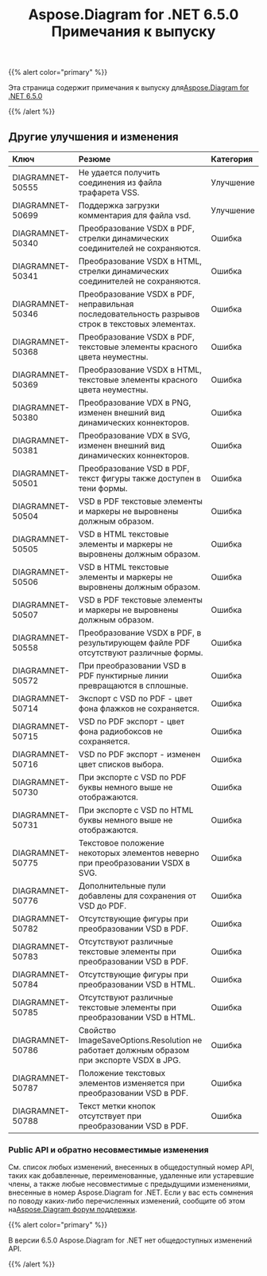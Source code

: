 ﻿---
title: Aspose.Diagram for .NET 6.5.0 Примечания к выпуску
type: docs
weight: 70
url: /ru/net/aspose-diagram-for-net-6-5-0-release-notes/
---
{{% alert color="primary" %}} 

 Эта страница содержит примечания к выпуску для[Aspose.Diagram for .NET 6.5.0](https://www.nuget.org/packages/Aspose.Diagram/6.5.0)

{{% /alert %}} 
## **Другие улучшения и изменения**

|**Ключ**|**Резюме**|**Категория**|
|:- |:- |:- |
|DIAGRAMNET-50555|Не удается получить соединения из файла трафарета VSS.|Улучшение|
|DIAGRAMNET-50699|Поддержка загрузки комментария для файла vsd.|Улучшение|
|DIAGRAMNET-50340|Преобразование VSDX в PDF, стрелки динамических соединителей не сохраняются.|Ошибка|
|DIAGRAMNET-50341|Преобразование VSDX в HTML, стрелки динамических соединителей не сохраняются.|Ошибка|
|DIAGRAMNET-50346|Преобразование VSDX в PDF, неправильная последовательность разрывов строк в текстовых элементах.|Ошибка|
|DIAGRAMNET-50368|Преобразование VSDX в PDF, текстовые элементы красного цвета неуместны.|Ошибка|
|DIAGRAMNET-50369|Преобразование VSDX в HTML, текстовые элементы красного цвета неуместны.|Ошибка|
|DIAGRAMNET-50380|Преобразование VDX в PNG, изменен внешний вид динамических коннекторов.|Ошибка|
|DIAGRAMNET-50381|Преобразование VDX в SVG, изменен внешний вид динамических коннекторов.|Ошибка|
|DIAGRAMNET-50501|Преобразование VSD в PDF, текст фигуры также доступен в тени формы.|Ошибка|
|DIAGRAMNET-50504|VSD в PDF текстовые элементы и маркеры не выровнены должным образом.|Ошибка|
|DIAGRAMNET-50505|VSD в HTML текстовые элементы и маркеры не выровнены должным образом.|Ошибка|
|DIAGRAMNET-50506|VSD в HTML текстовые элементы и маркеры не выровнены должным образом.|Ошибка|
|DIAGRAMNET-50507|VSD в PDF текстовые элементы и маркеры не выровнены должным образом.|Ошибка|
|DIAGRAMNET-50558|Преобразование VSDX в PDF, в результирующем файле PDF отсутствуют различные формы.|Ошибка|
|DIAGRAMNET-50572|При преобразовании VSD в PDF пунктирные линии превращаются в сплошные.|Ошибка|
|DIAGRAMNET-50714|Экспорт с VSD по PDF - цвет фона флажков не сохраняется.|Ошибка|
|DIAGRAMNET-50715|VSD по PDF экспорт - цвет фона радиобоксов не сохраняется.|Ошибка|
|DIAGRAMNET-50716|VSD по PDF экспорт - изменен цвет списков выбора.|Ошибка|
|DIAGRAMNET-50730|При экспорте с VSD по PDF буквы немного выше не отображаются.|Ошибка|
|DIAGRAMNET-50731|При экспорте с VSD по HTML буквы немного выше не отображаются.|Ошибка|
|DIAGRAMNET-50775|Текстовое положение некоторых элементов неверно при преобразовании VSDX в SVG.|Ошибка|
|DIAGRAMNET-50776|Дополнительные пули добавлены для сохранения от VSD до PDF.|Ошибка|
|DIAGRAMNET-50782|Отсутствующие фигуры при преобразовании VSD в PDF.|Ошибка|
|DIAGRAMNET-50783|Отсутствуют различные текстовые элементы при преобразовании VSD в PDF.|Ошибка|
|DIAGRAMNET-50784|Отсутствующие фигуры при преобразовании VSD в HTML.|Ошибка|
|DIAGRAMNET-50785|Отсутствуют различные текстовые элементы при преобразовании VSD в HTML.|Ошибка|
|DIAGRAMNET-50786|Свойство ImageSaveOptions.Resolution не работает должным образом при экспорте VSDX в JPG.|Ошибка|
|DIAGRAMNET-50787|Положение текстовых элементов изменяется при преобразовании VSD в PDF.|Ошибка|
|DIAGRAMNET-50788|Текст метки кнопок отсутствует при преобразовании VSD в PDF.|Ошибка|
### **Public API и обратно несовместимые изменения**
См. список любых изменений, внесенных в общедоступный номер API, таких как добавленные, переименованные, удаленные или устаревшие члены, а также любые несовместимые с предыдущими изменениями, внесенные в номер Aspose.Diagram for .NET. Если у вас есть сомнения по поводу каких-либо перечисленных изменений, сообщите об этом на[Aspose.Diagram форум поддержки](https://forum.aspose.com/c/diagram/17).

{{% alert color="primary" %}} 

В версии 6.5.0 Aspose.Diagram for .NET нет общедоступных изменений API.

{{% /alert %}}
